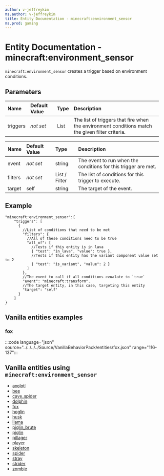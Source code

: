 ```yaml
---
author: v-jeffreykim
ms.author: v-jeffreykim
title: Entity Documentation - minecraft:environment_sensor
ms.prod: gaming
---
```


# Entity Documentation - minecraft:environment_sensor

`minecraft:environment_sensor` creates a trigger based on environment conditions.

## Parameters

|Name |Default Value  |Type  |Description  |
|:----------|:----------|:----------|:----------|
| triggers| *not set*| List| The list of triggers that fire when the environment conditions match the given filter criteria. |

|Name |Default Value  |Type  |Description  |
|:----------|:----------|:----------|:----------|
| event| *not set*| string |The event to run when the conditions for this trigger are met.|
| filters|*not set*|List / Filter|The list of conditions for this trigger to execute.|
| target| self|string|The target of the event. |

## Example

```jsonc
"minecraft:environment_sensor":{
    "triggers": [
      {
        //List of conditions that need to be met
        "filters": {
          //All of these conditions need to be true
          "all_of": [
            //Tests if this entity is in lava
            { "test": "in_lava", "value": true },
            //Tests if this entity has the variant component value set to 2
            { "test": "is_variant", "value": 2 }
          ]
        },
        //The event to call if all conditions evualate to `true`
        "event": "minecraft:transform",
        //The target entity, in this case, targeting this entity
        "target": "self"
      }
    ]
}
```

## Vanilla entities examples

### fox

:::code language="json" source="../../../../Source/VanillaBehaviorPack/entities/fox.json" range="116-137":::

## Vanilla entities using `minecraft:environment_sensor`

- [axolotl](../../../../Source/VanillaBehaviorPack_Snippets/entities/axolotl.md)
- [bee](../../../../Source/VanillaBehaviorPack_Snippets/entities/bee.md)
- [cave_spider](../../../../Source/VanillaBehaviorPack_Snippets/entities/cave_spider.md)
- [dolphin](../../../../Source/VanillaBehaviorPack_Snippets/entities/dolphin.md)
- [fox](../../../../Source/VanillaBehaviorPack_Snippets/entities/fox.md)
- [hoglin](../../../../Source/VanillaBehaviorPack_Snippets/entities/hoglin.md)
- [husk](../../../../Source/VanillaBehaviorPack_Snippets/entities/husk.md)
- [llama](../../../../Source/VanillaBehaviorPack_Snippets/entities/llama.md)
- [piglin_brute](../../../../Source/VanillaBehaviorPack_Snippets/entities/piglin_brute.md)
- [piglin](../../../../Source/VanillaBehaviorPack_Snippets/entities/piglin.md)
- [pillager](../../../../Source/VanillaBehaviorPack_Snippets/entities/pillager.md)
- [player](../../../../Source/VanillaBehaviorPack_Snippets/entities/player.md)
- [skeleton](../../../../Source/VanillaBehaviorPack_Snippets/entities/skeleton.md)
- [spider](../../../../Source/VanillaBehaviorPack_Snippets/entities/spider.md)
- [stray](../../../../Source/VanillaBehaviorPack_Snippets/entities/stray.md)
- [strider](../../../../Source/VanillaBehaviorPack_Snippets/entities/strider.md)
- [zombie](../../../../Source/VanillaBehaviorPack_Snippets/entities/zombie.md)
